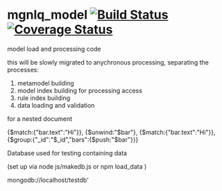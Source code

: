 # mgnlq_model  [![Build Status](https://travis-ci.org/jfseb/mgnlq_model.svg?branch=master)](https://travis-ci.org/jfseb/mgnlq_model)[![Coverage Status](https://coveralls.io/repos/github/jfseb/mgnlq_model/badge.svg)](https://coveralls.io/github/jfseb/mgnlq_model)


model load and processing code

this will be slowly migrated to anychronous processing, separating the
processes:

  1. metamodel building
  2. model index building for processing access
  3. rule index building
  4. data loading and validation



for a nested document

 {$match:{"bar.text":"Hi"}},
  {$unwind:"$bar"},
  {$match:{"bar.text":"Hi"}},
  {$group:{"_id":"$_id","bars":{$push:"$bar"}}}



Database used for testing containing data

(set up via node js/makedb.js or npm load_data )

  mongodb://localhost/testdb'